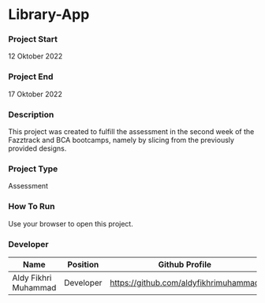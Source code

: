 # Library-App

### Project Start
12 Oktober 2022

### Project End
17 Oktober 2022

### Description
This project was created to fulfill the assessment in the second week of the Fazztrack and BCA bootcamps, namely by slicing from the previously provided designs.

### Project Type
Assessment

### How To Run
Use your browser to open this project.

### Developer
| Name | Position | Github Profile |
| ------ | ------ | ------ |
| Aldy Fikhri Muhammad | Developer | https://github.com/aldyfikhrimuhammad |
